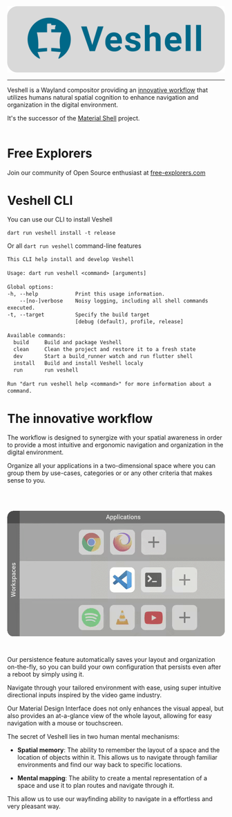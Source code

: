 ![Veshell](docs/assets/github_logo2.svg)

---

Veshell is a Wayland compositor providing an [innovative workflow](#the-innovative-workflow) that utilizes humans natural spatial cognition to enhance navigation and organization in the digital environment.

It's the successor of the [Material Shell](https://github.com/material-shell/material-shell) project.
<br/>
<br/>

# Free Explorers
Join our community of Open Source enthusiast at [free-explorers.com](https://free-explorers.com)

# Veshell CLI

You can use our CLI to install Veshell

```shell
dart run veshell install -t release
```

Or all `dart run veshell` command-line features
```shell
This CLI help install and develop Veshell

Usage: dart run veshell <command> [arguments]

Global options:
-h, --help            Print this usage information.
    --[no-]verbose    Noisy logging, including all shell commands executed.
-t, --target          Specify the build target
                      [debug (default), profile, release]

Available commands:
  build     Build and package Veshell
  clean     Clean the project and restore it to a fresh state
  dev       Start a build_runner watch and run flutter shell
  install   Build and install Veshell localy
  run       run veshell

Run "dart run veshell help <command>" for more information about a command.
```

# The innovative workflow

The workflow is designed to synergize with your spatial awareness in order to provide a most intuitive and ergonomic navigation and organization in the digital environment.

Organize all your applications in a two-dimensional space where you can group them by use-cases, categories or or any other criteria that makes sense to you.

<br/>
<p align="center" valign="middle">
 <img align="center" valign="middle" src="./docs/assets/spatialisation.gif"
            alt="Spatialisation illustrated">
</p>
<br/>

Our persistence feature automatically saves your layout and organization on-the-fly, so you can build your own configuration that persists even after a reboot by simply using it.

Navigate through your tailored environment with ease, using super intuitive directional inputs inspired by the video game industry.

Our Material Design Interface does not only enhances the visual appeal, but also provides an at-a-glance view of the whole layout, allowing for easy navigation with a mouse or touchscreen.

The secret of Veshell lies in two human mental mechanisms:

- **Spatial memory**: The ability to remember the layout of a space and the location of objects within it. This allows us to navigate through familiar environments and find our way back to specific locations.

- **Mental mapping**: The ability to create a mental representation of a space and use it to plan routes and navigate through it.

This allow us to use our wayfinding ability to navigate in a effortless and very pleasant way.
